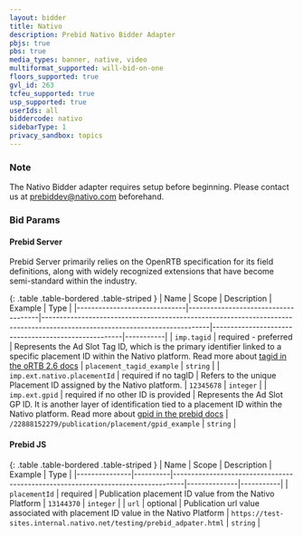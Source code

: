 ```yaml
---
layout: bidder
title: Nativo
description: Prebid Nativo Bidder Adapter
pbjs: true
pbs: true
media_types: banner, native, video
multiformat_supported: will-bid-on-one
floors_supported: true
gvl_id: 263
tcfeu_supported: true
usp_supported: true
userIds: all 
biddercode: nativo
sidebarType: 1
privacy_sandbox: topics
---
```


### Note

The Nativo Bidder adapter requires setup before beginning. Please contact us at <prebiddev@nativo.com> beforehand.

### Bid Params

#### Prebid Server

Prebid Server primarily relies on the OpenRTB specification for its field definitions, along with widely recognized extensions that have become semi-standard within the industry.

{: .table .table-bordered .table-striped }
| Name                         | Scope                               | Description                                                                                                                | Example                                             | Type      |
|------------------------------|-------------------------------------|----------------------------------------------------------------------------------------------------------------------------|-----------------------------------------------------|-----------|
| `imp.tagid`                  | required - preferred                | Represents the Ad Slot Tag ID, which is the primary identifier linked to a specific placement ID within the Nativo platform.  Read more about [tagid in the oRTB 2.6 docs](https://github.com/InteractiveAdvertisingBureau/openrtb2.x/blob/main/2.6.md#324---object-imp-) |  `placement_tagid_example`                          | `string`  |
| `imp.ext.nativo.placementId` | required if no tagID                | Refers to the unique Placement ID assigned by the Nativo platform.                                                         |  `12345678`                                         | `integer` |
| `imp.ext.gpid`               | required if no other ID is provided | Represents the Ad Slot GP ID. It is another layer of identification tied to a placement ID within the Nativo platform. Read more about [gpid in the prebid docs](/features/pbAdSlot.html#the-gpid)       |  `/22888152279/publication/placement/gpid_example`  | `string`  |

#### Prebid JS

{: .table .table-bordered .table-striped }
 | Name          | Scope    | Description                                                                     | Example      | Type      |
 |---------------|----------|---------------------------------------------------------------------------------|--------------|-----------|
 | `placementId` | required | Publication placement ID value from the Nativo Platform                         |  `13144370`  | `integer` |
 | `url`         | optional | Publication url value associated with placement ID value in the Nativo Platform |  `https://test-sites.internal.nativo.net/testing/prebid_adpater.html`  | `string` |
 